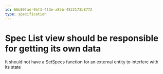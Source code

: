```yaml
---
id: 66b80fad-9bf3-4f3e-a85b-4832173b8772
type: specification
---
```


# Spec List view should be responsible for getting its own data

It should not have a SetSpecs function for an external entity to interfere with its state
